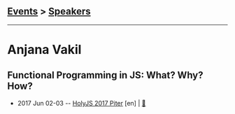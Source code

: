 ## [Events](../README.md) > [Speakers](../speakers.md)
---

# Anjana Vakil

## Functional Programming in JS: What? Why? How?
- 2017 Jun 02-03 -- [HolyJS 2017 Piter](https://www.youtube.com/watch?v=qtsbZarFzm8) [en] | [:notebook:](https://assets.contentful.com/nn534z2fqr9f/5YqZAn4MGkww8aAsSo0MIm/605847abdf60ac063335e1be5d7e6299/Functional_Programming-_What-_Why-_How-.pdf)  
